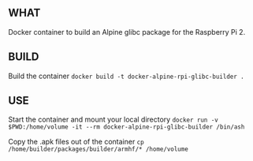 ## WHAT
Docker container to build an Alpine glibc package for the Raspberry Pi 2.

## BUILD
Build the container
`docker build -t docker-alpine-rpi-glibc-builder .`

## USE
Start the container and mount your local directory
`docker run -v $PWD:/home/volume -it --rm docker-alpine-rpi-glibc-builder /bin/ash`

Copy the .apk files out of the container
`cp /home/builder/packages/builder/armhf/* /home/volume`

